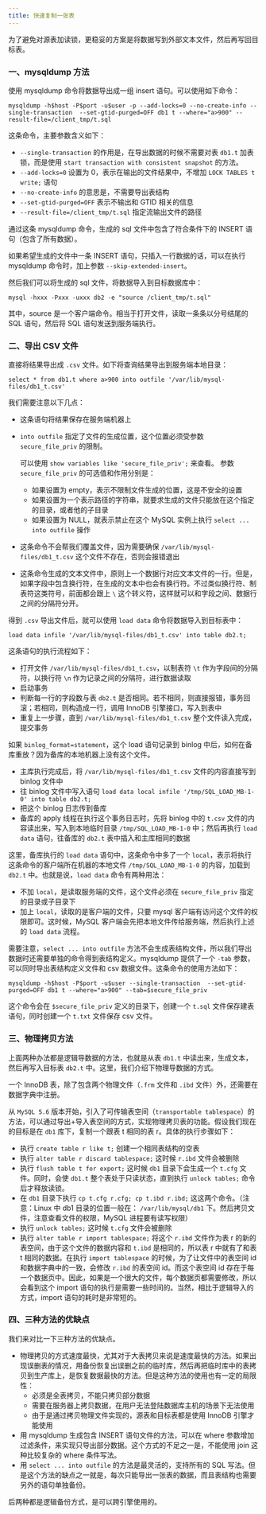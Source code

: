 ```yaml
---
title: 快速复制一张表
---
```


为了避免对源表加读锁，更稳妥的方案是将数据写到外部文本文件，然后再写回目标表。

### 一、mysqldump 方法

使用 mysqldump 命令将数据导出成一组 insert 语句。可以使用如下命令：

```
mysqldump -h$host -P$port -u$user -p --add-locks=0 --no-create-info --single-transaction  --set-gtid-purged=OFF db1 t --where="a>900" --result-file=/client_tmp/t.sql
```

这条命令，主要参数含义如下：

- `--single-transaction` 的作用是，在导出数据的时候不需要对表 `db1.t` 加表锁，而是使用 `start transaction with consistent snapshot` 的方法。
- `--add-locks=0` 设置为 0，表示在输出的文件结果中，不增加 `LOCK TABLES t write;` 语句
- `--no-create-info` 的意思是，不需要导出表结构
- `--set-gtid-purged=OFF` 表示不输出和 GTID 相关的信息
- `--result-file=/client_tmp/t.sql` 指定流输出文件的路径

通过这条 mysqldump 命令，生成的 sql 文件中包含了符合条件下的 INSERT 语句（包含了所有数据）。

如果希望生成的文件中一条 INSERT 语句，只插入一行数据的话，可以在执行 mysqldump 命令时，加上参数 `--skip-extended-insert`。

然后我们可以将生成的 sql 文件，将数据导入到目标数据库中：

```
mysql -hxxx -Pxxx -uxxx db2 -e "source /client_tmp/t.sql"
```

其中，source 是一个客户端命令。相当于打开文件，读取一条条以分号结尾的 SQL 语句，然后将 SQL 语句发送到服务端执行。

### 二、导出 CSV 文件

直接将结果导出成 `.csv` 文件。如下将查询结果导出到服务端本地目录：

```
select * from db1.t where a>900 into outfile '/var/lib/mysql-files/db1_t.csv'
```

我们需要注意以下几点：

- 这条语句将结果保存在服务端机器上

- `into outfile` 指定了文件的生成位置，这个位置必须受参数 `secure_file_priv` 的限制。

  可以使用 `show variables like 'secure_file_priv';` 来查看。 参数 `secure_file_priv` 的可选值和作用分别是：

  - 如果设置为 empty，表示不限制文件生成的位置，这是不安全的设置
  - 如果设置为一个表示路径的字符串，就要求生成的文件只能放在这个指定的目录，或者他的子目录
  - 如果设置为 NULL，就表示禁止在这个 MySQL 实例上执行 `select ... into outfile` 操作

- 这条命令不会帮我们覆盖文件，因为需要确保 `/var/lib/mysql-files/db1_t.csv` 这个文件不存在，否则会报错退出

- 这条命令生成的文本文件中，原则上一个数据行对应文本文件的一行。但是，如果字段中包含换行符，在生成的文本中也会有换行符。不过类似换行符、制表符这类符号，前面都会跟上 `\` 这个转义符，这样就可以和字段之间、数据行之间的分隔符分开。

得到 `.csv` 导出文件后，就可以使用 `load data` 命令将数据导入到目标表中：

```
load data infile '/var/lib/mysql-files/db1_t.csv' into table db2.t;
```

这条语句的执行流程如下：

- 打开文件 `/var/lib/mysql-files/db1_t.csv`，以制表符 `\t` 作为字段间的分隔符，以换行符 `\n` 作为记录之间的分隔符，进行数据读取
- 启动事务
- 判断每一行的字段数与表 `db2.t` 是否相同。若不相同，则直接报错，事务回滚；若相同，则构造成一行，调用 InnoDB 引擎接口，写入到表中
- 重复上一步骤，直到 `/var/lib/mysql-files/db1_t.csv` 整个文件读入完成，提交事务

如果 `binlog_format=statement`，这个 load 语句记录到 binlog 中后，如何在备库重放？因为备库的本地机器上没有这个文件。

- 主库执行完成后，将 `/var/lib/mysql-files/db1_t.csv` 文件的内容直接写到 binlog 文件中
- 往 binlog 文件中写入语句 `load data local infile '/tmp/SQL_LOAD_MB-1-0' into table db2.t;` 
- 把这个 binlog 日志传到备库
- 备库的 apply 线程在执行这个事务日志时，先将 binlog 中的 `t.csv` 文件的内容读出来，写入到本地临时目录 `/tmp/SQL_LOAD_MB-1-0` 中；然后再执行 `load data` 语句，往备库的 `db2.t` 表中插入和主库相同的数据

这里，备库执行的 `load data` 语句中，这条命令中多了一个 `local`，表示将执行这条命令的客户端所在机器的本地文件 `/tmp/SQL_LOAD_MB-1-0` 的内容，加载到 `db2.t` 中。也就是说，`load data` 命令有两种用法：

- 不加 `local`，是读取服务端的文件，这个文件必须在 `secure_file_priv` 指定的目录或子目录下
- 加上 `local`，读取的是客户端的文件，只要 mysql 客户端有访问这个文件的权限即可。这时候，MySQL 客户端会先把本地文件传给服务端，然后执行上述的 `load data` 流程。

需要注意，`select ... into outfile` 方法不会生成表结构文件，所以我们导出数据时还需要单独的命令得到表结构定义。mysqldump  提供了一个 `-tab` 参数，可以同时导出表结构定义文件和 csv 数据文件。这条命令的使用方法如下：

```
mysqldump -h$host -P$port -u$user --single-transaction  --set-gtid-purged=OFF db1 t --where="a>900" --tab=$secure_file_priv
```

这个命令会在 `$secure_file_priv` 定义的目录下，创建一个 `t.sql` 文件保存建表语句，同时创建一个 `t.txt` 文件保存 csv 文件。

### 三、物理拷贝方法

上面两种办法都是逻辑导数据的方法，也就是从表 `db1.t` 中读出来，生成文本，然后再写入目标表 `db2.t` 中。这里，我们介绍下物理导数据的方式。

一个 InnoDB 表，除了包含两个物理文件（`.frm` 文件和 `.ibd` 文件）外，还需要在数据字典中注册。

从 `MySQL 5.6` 版本开始，引入了可传输表空间（`transportable tablespace`）的方法，可以通过导出+导入表空间的方式，实现物理拷贝表的功能。假设我们现在的目标是在 `db1` 库下，复制一个跟表 t 相同的表 r。具体的执行步骤如下：

- 执行 `create table r like t;` 创建一个相同表结构的空表
- 执行 `alter table r discard tablespace;` 这时候 `r.ibd` 文件会被删除
- 执行 `flush table t for export;` 这时候 `db1` 目录下会生成一个 `t.cfg` 文件。同时，会使 `db1.t` 整个表处于只读状态，直到执行 `unlock tables;` 命令后才释放读锁。
- 在 `db1` 目录下执行 `cp t.cfg r.cfg; cp t.ibd r.ibd;` 这这两个命令。（注意：Linux 中 db1 目录的位置一般在： `/var/lib/mysql/db1` 下。然后拷贝文件，注意查看文件的权限，MySQL 进程要有读写权限）
- 执行 `unlock tables;` 这时候 `t.cfg` 文件会被删除
- 执行 `alter table r import tablespace;` 将这个 `r.ibd` 文件作为表 r 的新的表空间，由于这个文件的数据内容和 `t.ibd` 是相同的，所以表 r 中就有了和表 t 相同的数据。在执行 `import tablespace` 的时候，为了让文件中的表空间 id 和数据字典中的一致，会修改 `r.ibd` 的表空间 id。而这个表空间 id 存在于每一个数据页中。因此，如果是一个很大的文件，每个数据页都需要修改，所以会看到这个 import 语句的执行是需要一些时间的。当然，相比于逻辑导入的方式，import 语句的耗时是非常短的。

### 四、三种方法的优缺点

我们来对比一下三种方法的优缺点。

- 物理拷贝的方式速度最快，尤其对于大表拷贝来说是速度最快的方法。如果出现误删表的情况，用备份恢复出误删之前的临时库，然后再把临时库中的表拷贝到生产库上，是恢复数据最快的方法。但是这种方法的使用也有一定的局限性：
  - 必须是全表拷贝，不能只拷贝部分数据
  - 需要在服务器上拷贝数据，在用户无法登陆数据库主机的场景下无法使用
  - 由于是通过拷贝物理文件实现的，源表和目标表都是使用 InnoDB 引擎才能使用
- 用 mysqldump 生成包含 INSERT 语句文件的方法，可以在 where 参数增加过滤条件，来实现只导出部分数据。这个方式的不足之一是，不能使用 join 这种比较复杂的 where 条件写法。
- 用 `select ... into outfile` 的方法是最灵活的，支持所有的 SQL 写法。但是这个方法的缺点之一就是，每次只能导出一张表的数据，而且表结构也需要另外的语句单独备份。

后两种都是逻辑备份方式，是可以跨引擎使用的。